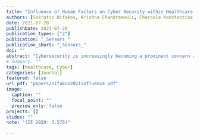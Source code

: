 ```yaml
---
title: "Influence of Human Factors on Cyber Security within Healthcare Organisations: A Systematic Review"
authors: [Sokratis Nifakos, Krishna Chandramouli, Charoula Konstantina Nikolaou, Panagiotis Papachristou, Sabine Koch, Emmanouil Panaousis, Stefano Bonacina]
date: 2021-07-20
publishDate: 2021-07-20
publication_types: ["2"]
publication: "_Sensors_"
publication_short: "_Sensors_"
doi: ""
abstract: "Cybersecurity is increasingly becoming a prominent concern among health- care providers in adopting digital technologies for improving the quality of care delivered to patients. The recent reports on cyber attacks, such as ransomware and WannaCry, have brought to life the destructive nature of such attacks upon healthcare. In complement to cyberattacks, which have been targeted against the vulnerabilities of information technology (IT) infrastructures, a new form of cyber attack aims to exploit human vulnerabilities; such attacks are categorised as social engineering attacks. Following an increase in the frequency and ingenuity of attacks launched against hospitals and clinical environments with the intention of causing service disruption, there is a strong need to study the level of awareness programmes and training activities offered to the staff by healthcare organisations. Objective: The objective of this systematic review is to identify commonly encountered factors that cybersecurity postures of a healthcare organisation, resulting from the ignorance of cyber threat to healthcare. The systematic review aims to consolidate the current literature being reported upon human behaviour resulting in security gaps that mitigate the cyber defence strategy adopted by healthcare organisations. Additionally, the paper also reviews the organisational risk assessment methodology implemented and the policies being adopted to strengthen cybersecurity. Methods: The topic of cybersecurity within healthcare and the clinical environment has attracted the interest of several researchers, resulting in a broad range of literature. The inclusion criteria for the articles in the review stem from the scope of the five research questions identified. To this end, we conducted seven search queries across three repositories, namely (i) PubMed®/MED-LINE; (ii) Cumulative Index to Nursing and Allied Health Literature (CINAHL); and (iii) Web of Science (WoS), using key words related to cybersecurity awareness, training, organisation risk assessment methodologies, policies and recommendations adopted as counter measures within health care. These were restricted to around the last 12 years. Results: A total of 70 articles were selected to be included in the review, which addresses the complexity of cybersecurity measures adopted within the healthcare and clinical environments. The articles included in the review highlight the evolving nature of cybersecurity threats stemming from exploiting IT infrastructures to more advanced attacks launched with the intent of exploiting human vulnerability. A steady increase in the literature on the threat of phishing attacks evidences the growing threat of social engineering attacks. As a countermeasure, through the review, we identified articles that provide methodologies resulting from case studies to promote cybersecurity awareness among stakeholders. The articles included highlight the need to adopt cyber hygiene practices among healthcare professionals while accessing social media platforms, which forms an ideal test bed for the attackers to gain insight into the life of healthcare professionals. Additionally, the review also includes articles that present strategies adopted by healthcare organisations in countering the impact of social engineering attacks. The evaluation of the cybersecurity risk assessment of an organisation is another key area of study reported in the literature that recommends the organisation of European and international standards in countering social engineering attacks. Lastly, the review includes articles reporting on national case studies with an overview of the economic and societal impact of service disruptions encountered due to cyberattacks. Discussion: One of the limitations of the review is the subjective ranking of the authors associated to the relevance of literature to each of the research questions identified. We also acknowledge the limited amount of literature that focuses on human factors of cybersecurity in health care in general; therefore, the search queries were formulated using well-established cybersecurity related topics categorised according to the threats, risk assessment and organisational strategies reported in the literature."
# summary: ""
tags: [healthcare, Cyber]
categories: [Journal]
featured: false
url_pdf: "papers/nifakos2021influence.pdf"
image:
  caption: ""
  focal_point: ""
  preview_only: false
projects: []
slides: ""
note: "(IF 2020: 3.576)"

---
```


